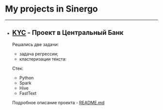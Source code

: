 # My projects in Sinergo
____
- ## [KYC](https://github.com/arkhipkin7/sinergo/tree/main/cb) - Проект в Центральный Банк
  Решались две задачи: 
  - задача регрессии;
  - кластеризации текста:
  
  Стек:
  - Python
  - Spark
  - Hive
  - FastText
  
  Подробное описание проекта - [README.md](https://github.com/arkhipkin7/sinergo/blob/main/cb/linear_reg/README.md)
